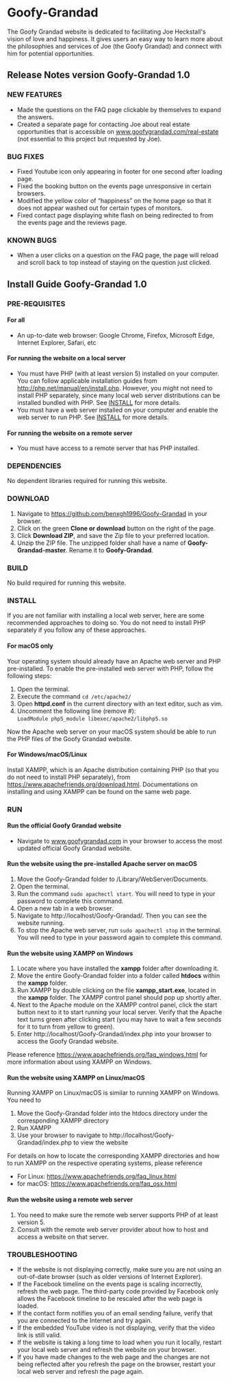 # Goofy-Grandad

The Goofy Grandad website is dedicated to facilitating Joe Heckstall's vision 
of love and happiness. It gives users an easy way to learn more about the 
philosophies and services of Joe (the Goofy Grandad) and connect with him for 
potential opportunities.

## Release Notes version Goofy-Grandad 1.0

### NEW FEATURES
- Made the questions on the FAQ page clickable by themselves to expand the answers.
- Created a separate page for contacting Joe about real estate opportunities that is
accessible on www.goofygrandad.com/real-estate
(not essential to this project but requested by Joe).


### BUG FIXES
- Fixed Youtube icon only appearing in footer for one second after loading page.
- Fixed the booking button on the events page unresponsive in certain browsers.
- Modified the yellow color of “happiness” on the home page so that it does 
not appear washed out for certain types of monitors. 
- Fixed contact page displaying white flash on being redirected to from the 
events page and the reviews page.


### KNOWN BUGS
- When a user clicks on a question on the FAQ page, the page will reload and 
scroll back to top instead of staying on the question just clicked.

## Install Guide Goofy-Grandad 1.0

### PRE-REQUISITES

#### For all
- An up-to-date web browser:  Google Chrome, Firefox, Microsoft Edge, 
Internet Explorer, Safari, etc

#### For running the website on a local server
- You must have PHP (with at least version 5) installed on your computer. 
You can follow applicable installation guides from http://php.net/manual/en/install.php.
However, you might not need to install PHP separately, since many local web server
distributions can be installed bundled with PHP. See [INSTALL](https://github.com/benxgh1996/Goofy-Grandad/blob/master/README.md#install) for more details.
- You must have a web server installed on your computer and enable the web server 
to run PHP. See [INSTALL](https://github.com/benxgh1996/Goofy-Grandad/blob/master/README.md#install) for more details.

#### For running the website on a remote server
- You must have access to a remote server that has PHP installed.


### DEPENDENCIES
No dependent libraries required for running this website.


### DOWNLOAD
1. Navigate to https://github.com/benxgh1996/Goofy-Grandad in your browser.
2. Click on the green **Clone or download** button on the right of the page.
3. Click **Download ZIP**, and save the Zip file to your preferred location.
4. Unzip the ZIP file. The unzipped folder shall have a name of 
**Goofy-Grandad-master**. Rename it to **Goofy-Grandad**.

### BUILD
No build required for running this website. 

### INSTALL
If you are not familiar with installing a local web server, here are some 
recommended approaches to doing so. You do not need to install PHP separately if you
follow any of these approaches.

#### For macOS only
Your operating system should already have an Apache web server and PHP pre-installed. 
To enable the pre-installed web server with PHP, follow the following steps:
1. Open the terminal.
2. Execute the command `cd /etc/apache2/`
3. Open **httpd.conf** in the current directory with an text editor, such as vim.
4. Uncomment the following line (remove #):<br />
`LoadModule php5_module libexec/apache2/libphp5.so`

Now the Apache web server on your macOS system should be able to run the PHP files 
of the Goofy Grandad website.

#### For Windows/macOS/Linux
Install XAMPP, which is an Apache distribution containing PHP (so that you do not 
need to install PHP separately), from https://www.apachefriends.org/download.html. 
Documentations on installing and using XAMPP can be found on the same web page.


### RUN
#### Run the official Goofy Grandad website
- Navigate to www.goofygrandad.com in your browser to access the most updated 
official Goofy Grandad website.

#### Run the website using the pre-installed Apache server on macOS
1. Move the Goofy-Grandad folder to /Library/WebServer/Documents.
2. Open the terminal.
3. Run the command `sudo apachectl start`. You will need to type in your password 
to complete this command.
4. Open a new tab in a web browser.
5. Navigate to http://localhost/Goofy-Grandad/. Then you can see the website running.
6. To stop the Apache web server, run `sudo apachectl stop` in the terminal. 
You will need to type in your password again to complete this command.

#### Run the website using XAMPP on Windows
1. Locate where you have installed the **xampp** folder after downloading it.
2. Move the entire Goofy-Grandad folder into a folder called **htdocs** within the 
**xampp** folder.
3. Run XAMPP by double clicking on the file **xampp_start.exe**, located in the 
**xampp** folder. The XAMPP control panel should pop up shortly after.
4. Next to the Apache module on the XAMPP control panel, click the start button next to 
it to start running your local server. Verify that the Apache text turns green 
after clicking start (you may have to wait a few seconds for it to turn from 
yellow to green).
5. Enter http://localhost/Goofy-Grandad/index.php into your browser to access 
the Goofy Grandad website.

Please reference https://www.apachefriends.org/faq_windows.html for more information
about using XAMPP on Windows.

#### Run the website using XAMPP on Linux/macOS
Running XAMPP on Linux/macOS is similar to running XAMPP on Windows. You need to 
1. Move the Goofy-Grandad folder into the htdocs directory under the corresponding 
XAMPP directory
2. Run XAMPP
3. Use your browser to navigate to http://localhost/Goofy-Grandad/index.php to view
the website

For details on how to locate the corresponding XAMPP directories and 
how to run XAMPP on the respective operating systems, please reference
- For Linux: https://www.apachefriends.org/faq_linux.html
- for macOS: https://www.apachefriends.org/faq_osx.html

#### Run the website using a remote web server
1. You need to make sure the remote web server supports PHP of at least version 5.
2. Consult with the remote web server provider about how to host and access a website 
on that server.


### TROUBLESHOOTING
- If the website is not displaying correctly, make sure you are not using an 
out-of-date browser (such as older versions of Internet Explorer).
- If the Facebook timeline on the events page is scaling incorrectly, refresh 
the web page. The third-party code provided by Facebook only allows the Facebook
timeline to be rescaled after the web page is loaded.
- If the contact form notifies you of an email sending failure, verify that you are 
connected to the Internet and try again.
- If the embedded YouTube video is not displaying, verify that the video link 
is still valid.
- If the website is taking a long time to load when you run it locally, restart
your local web server and refresh the website on your browser.
- If you have made changes to the web page and the changes are not being reflected 
after you refresh the page on the browser, restart your local web server and refresh 
the page again.
